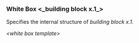 ### White Box &lt;\_building block x.1\_&gt; 

Specifies the internal structure of *building block x.1*.

*&lt;white box template&gt;*
